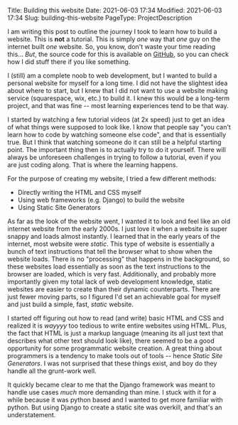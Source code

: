 Title: Building this website
Date: 2021-06-03 17:34
Modified: 2021-06-03 17:34
Slug: building-this-website
PageType: ProjectDescription

I am writing this post to outline the journey I took to learn how to build a website.
This is **not** a tutorial.
This is simply *one* way that *one* guy on the internet built *one* website.
So, you know, don't waste your time reading this...
*But*, the source code for this is available on [GitHub](https://github.com/vibhavgaur/vibhavgaur.github.io), so you can check how I did stuff there if you like something.

I (still) am a complete noob to web development, but I wanted to build a personal website for myself for a long time.
I did not have the slightest idea about where to start, but I knew that I did not want to use a website making service (squarespace, wix, etc.) to build it.
I knew this would be a long-term project, and that was fine -- most learning experiences tend to be that way.

I started by watching a few tutorial videos (at 2x speed) just to get an idea of what things were supposed to look like.
I know that people say "you can't learn how to code by watching someone else code", and that is essentially true.
But I think that watching someone do it can still be a helpful starting point.
The important thing then is to actually try to do it yourself.
There will always be unforeseen challenges in trying to follow a tutorial, even if you are just coding along.
That is where the learning happens.

For the purpose of creating my website, I tried a few different methods:

- Directly writing the HTML and CSS myself
- Using web frameworks (e.g. Django) to build the website
- Using Static Site Generators

As far as the look of the website went, I wanted it to look and feel like an old internet website from the early 2000s. 
I just love it when a website is super snappy and loads almost instantly. 
I learned that in the early years of the internet, most website were *static*. 
This type of website is essentially a bunch of text instructions that tell the browser what to show when the website loads. 
There is no "processing" that happens in the background, so these websites load essentially as soon as the text instructions to the browser are loaded, which is very fast.
Additionally, and probably more importantly given my total lack of web development knowledge, static websites are easier to create than their dynamic counterparts.
There are just fewer moving parts, so I figured I'd set an achievable goal for myself and just build a simple, fast, *static* website.

I started off figuring out how to read (and write) basic HTML and CSS and realized it is *wayyyy* too tedious to write entire websites using HTML.
Plus, the fact that HTML is just a markup language (meaning its all just text that describes what other text should look like), there seemed to be a good opportunity for some programmatic website creation.
A great thing about programmers is a tendency to make tools out of tools -- hence *Static Site Generators*.
I was not surprised that these things exist, and boy do they handle all the grunt-work well.

It quickly became clear to me that the Django framework was meant to handle use cases *much* more demanding than mine.
I stuck with it for a while because it was python based and I wanted to get more familiar with python.
But using Django to create a static site was overkill, and that's an understatement.

